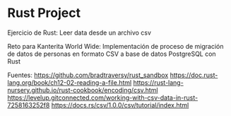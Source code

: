 # Rust Project
Ejercicio de Rust: Leer data desde un archivo csv

Reto para Kanterita World Wide:
Implementación de proceso de migración de datos de personas en formato CSV a base de datos PostgreSQL con Rust

Fuentes:
https://github.com/bradtraversy/rust_sandbox
https://doc.rust-lang.org/book/ch12-02-reading-a-file.html
https://rust-lang-nursery.github.io/rust-cookbook/encoding/csv.html
https://levelup.gitconnected.com/working-with-csv-data-in-rust-7258163252f8
https://docs.rs/csv/1.0.0/csv/tutorial/index.html
